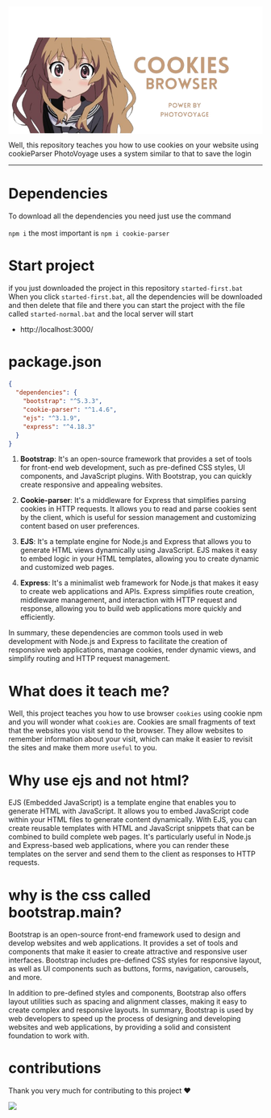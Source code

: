 <img align=center src="https://raw.githubusercontent.com/PhotoVoyage/Cookies-browser/master/.github/asses/banner.png">

Well, this repository teaches you how to use cookies on your website using cookieParser
PhotoVoyage uses a system similar to that to save the login

---

# Dependencies

To download all the dependencies you need just use the command <br><br>
`npm i` the most important is `npm i cookie-parser`

# Start project

if you just downloaded the project in this repository `started-first.bat` When you click `started-first.bat`, all the dependencies will be downloaded and then delete that file and there you can start the project with the file called `started-normal.bat` and the local server will start

- http://localhost:3000/

# package.json

```json
{
  "dependencies": {
    "bootstrap": "^5.3.3",
    "cookie-parser": "^1.4.6",
    "ejs": "^3.1.9",
    "express": "^4.18.3"
  }
}
```
1. **Bootstrap**: It's an open-source framework that provides a set of tools for front-end web development, such as pre-defined CSS styles, UI components, and JavaScript plugins. With Bootstrap, you can quickly create responsive and appealing websites.

2. **Cookie-parser**: It's a middleware for Express that simplifies parsing cookies in HTTP requests. It allows you to read and parse cookies sent by the client, which is useful for session management and customizing content based on user preferences.

3. **EJS**: It's a template engine for Node.js and Express that allows you to generate HTML views dynamically using JavaScript. EJS makes it easy to embed logic in your HTML templates, allowing you to create dynamic and customized web pages.

4. **Express**: It's a minimalist web framework for Node.js that makes it easy to create web applications and APIs. Express simplifies route creation, middleware management, and interaction with HTTP request and response, allowing you to build web applications more quickly and efficiently.

In summary, these dependencies are common tools used in web development with Node.js and Express to facilitate the creation of responsive web applications, manage cookies, render dynamic views, and simplify routing and HTTP request management.

# What does it teach me?

Well, this project teaches you how to use browser `cookies` using cookie npm and you will wonder what `cookies` are. Cookies are small fragments of text that the websites you visit send to the browser. They allow websites to remember information about your visit, which can make it easier to revisit the sites and make them more `useful` to you.

# Why use ejs and not html?

EJS (Embedded JavaScript) is a template engine that enables you to generate HTML with JavaScript. It allows you to embed JavaScript code within your HTML files to generate content dynamically. With EJS, you can create reusable templates with HTML and JavaScript snippets that can be combined to build complete web pages. It's particularly useful in Node.js and Express-based web applications, where you can render these templates on the server and send them to the client as responses to HTTP requests.

# why is the css called bootstrap.main?

Bootstrap is an open-source front-end framework used to design and develop websites and web applications. It provides a set of tools and components that make it easier to create attractive and responsive user interfaces. Bootstrap includes pre-defined CSS styles for responsive layout, as well as UI components such as buttons, forms, navigation, carousels, and more.

In addition to pre-defined styles and components, Bootstrap also offers layout utilities such as spacing and alignment classes, making it easy to create complex and responsive layouts. In summary, Bootstrap is used by web developers to speed up the process of designing and developing websites and web applications, by providing a solid and consistent foundation to work with.

# contributions

Thank you very much for contributing to this project ♥

<img src="https://contrib.rocks/image?repo=PhotoVoyage/Cookies-browser">
